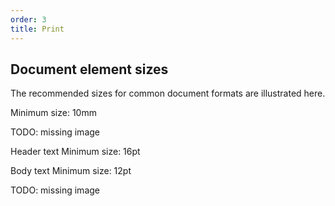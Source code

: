 ```yaml
---
order: 3
title: Print
---
```


## Document element sizes

The recommended sizes for common document formats are illustrated here.

Minimum size:
10mm

TODO: missing image

Header text
Minimum size:
16pt

Body text
Minimum size:
12pt

TODO: missing image
